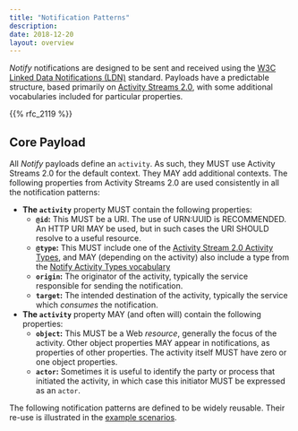 ```yaml
---
title: "Notification Patterns"
description:
date: 2018-12-20
layout: overview
---
```


*Notify* notifications are designed to be sent and received using the [W3C Linked Data Notifications (LDN)](https://www.w3.org/TR/2017/REC-ldn-20170502/) standard. Payloads have a predictable structure, based primarily
on [Activity Streams 2.0](https://www.w3.org/TR/activitystreams-core/), with some additional vocabularies included for particular properties.

{{% rfc_2119 %}}

## Core Payload
All *Notify* payloads define an `activity`. As such, they MUST use Activity Streams 2.0 for the default context. They MAY add additional contexts. The following properties from Activity Streams 2.0 are used consistently in all the
notification patterns:

* **The `activity`** property MUST contain the following properties:
    * **`@id`:** This MUST be a URI. The use of URN:UUID is RECOMMENDED. An HTTP URI MAY be used, but in such cases the URI SHOULD resolve to a useful resource.
    * **`@type`:** This MUST include one of the [Activity Stream 2.0 Activity Types](https://www.w3.org/TR/activitystreams-vocabulary/), and MAY (depending on the activity) also include a type from the [Notify Activity Types vocabulary](/vocabularies/activity_types/)
    * **`origin`:** The originator of the activity, typically the service responsible for sending the notification.
    * **`target`:** The intended destination of the activity, typically the service which *consumes* the notification.
* **The `activity`** property MAY (and often will) contain the following properties:
    * **`object`:** This MUST be a Web *resource*, generally the focus of the activity. Other object properties MAY appear in notifications, as properties of other properties. The activity itself MUST have zero or one object properties.
    * **`actor`:** Sometimes it is useful to identify the party or process that initiated the activity, in which case this initiator MUST be expressed as an `actor`.

The following notification patterns are defined to be widely reusable. Their re-use is illustrated in the [example scenarios](/scenarios/).